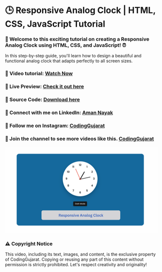 # 🕒 Responsive Analog Clock | HTML, CSS, JavaScript Tutorial
### 🚀 Welcome to this exciting tutorial on creating a Responsive Analog Clock using HTML, CSS, and JavaScript! ⏰
In this step-by-step guide, you'll learn how to design a beautiful and functional analog clock that adapts perfectly to all screen sizes.


### 🎥 Video tutorial: [Watch Now](https://youtu.be/M26eUKh5u3U)

### 🌟 Live Preview: [Check it out here](https://codinggujaratweb.github.io/Create-Responsive-Analog-Clock/)
### 📂 Source Code: [Download here](https://github.com/codinggujaratweb/Create-Responsive-Analog-Clock)

### 💼 Connect with me on LinkedIn:  [Aman Nayak](https://www.linkedin.com/in/amanayak/)
### 📸 Follow me on Instagram:  [CodingGujarat](https://instagram.com/codinggujarat/)

### 💙 Join the channel to see more videos like this. [CodingGujarat](https://www.youtube.com/@CodingGujarat)
![preview img](/preview.png)

### ⚠️ Copyright Notice
This video, including its text, images, and content, is the exclusive property of CodingGujarat. Copying or reusing any part of this content without permission is strictly prohibited. Let's respect creativity and originality!


